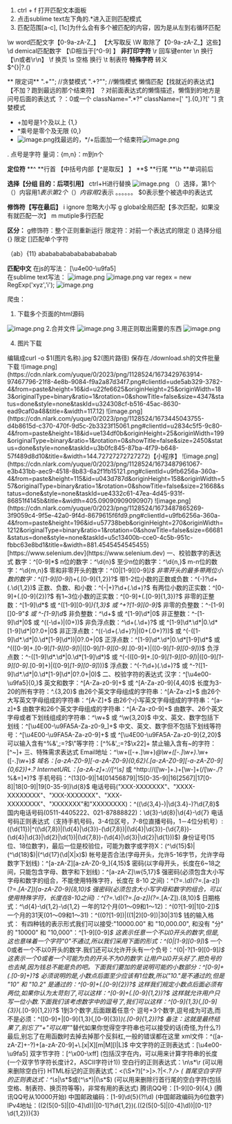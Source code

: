 1. ctrl + f 打开匹配文本面板
2. 点击sublime text左下角的.*进入正则匹配模式
3. 匹配范围[a-c], [1c]为什么会有多个被匹配的内容，因为是从左到右循环匹配

\w word匹配文字【0-9a-zA-Z_】
【大写取反 \W 取除了【0-9a-zA-Z_】这些】
\d demical匹配数字
【\D相当于[^0-9] 】
**非打印字符**
\r 回车键enter
\n 换行【\n或者\r\n】
\f 换页
\s 空格 换行
\t 制表符
**特殊字符**
转义\
$^\{}|?.()

** 限定词**
\".+\"";    //贪婪模式
\".+?\"";    //懒惰模式
懒惰匹配【找就近的表达式】【不加？跑到最远的那个结束符】
？对前面表达式的懒惰描述，懒惰到的地方是问号后面的表达式
？：0或一个 
className=".*?"
className=[' "].{0,}?[' "]
贪婪模式

- +加号是1个及以上 {1,}
- *乘号是零个及无限 {0,}
- ![image.png](https://cdn.nlark.com/yuque/0/2023/png/1128524/1673419774636-d1e8d984-5034-4511-8d9f-d1adc1086236.png#clientId=ude5ab329-3782-4&from=paste&height=44&id=uf5180baa&originHeight=68&originWidth=273&originalType=binary&ratio=1&rotation=0&showTitle=false&size=7038&status=done&style=none&taskId=u0f052448-dfa7-41e5-86b6-a9b30f9a7d1&title=&width=174.72)找最远的，*/+后面加一个结束符![image.png](https://cdn.nlark.com/yuque/0/2023/png/1128524/1673419789537-fefd2432-1982-496f-917b-5530de06f56d.png#clientId=ude5ab329-3782-4&from=paste&height=46&id=uab7e1375&originHeight=72&originWidth=673&originalType=binary&ratio=1&rotation=0&showTitle=false&size=20315&status=done&style=none&taskId=ue9bf1c70-dfbb-4ec2-b849-ba7c0d65b42&title=&width=430.72)

. 点号是字符
量词：{m,n}：m到n个

**定位符**
**^ **行首 【中括号内部【^是取反】 】
**$ **行尾
**\b **单词前后

**选择【分组 目的：后项引用】**
ctrl+H进行替换
![image.png](https://cdn.nlark.com/yuque/0/2023/png/1128524/1673407981469-ff3406fd-711b-4755-8d05-dcb4f8d0ce2a.png#clientId=u99a9705b-665d-4&from=paste&height=42&id=uf5266c64&originHeight=65&originWidth=572&originalType=binary&ratio=1&rotation=0&showTitle=false&size=5955&status=done&style=none&taskId=ua94c86ce-e3cb-4c39-b4d3-b4d56bcf58a&title=&width=366.08)
（）选择，第1个（）内容用$1表示
    第2个（）内容用$2表示
    。。。。。。
$0表示整个被选中的表达式

**修饰符【写在最后】**
i 	ignore 忽略大小写
g	global全局匹配【多次匹配，如果没有就匹配一次】
m	mutiple多行匹配

**区分：**
g修饰符：整个正则重新运行
限定符：对前一个表达式的限定
() 选择分组
{} 限定
[]匹配单个字符
 
（ab）{11}
ababababababababababab

**匹配中文**
在js的写法： [\u4e00-\u9fa5]  
在sublime text写法： ![image.png](https://cdn.nlark.com/yuque/0/2023/png/1128524/1673409395068-03a7adab-0bec-4b82-a8f3-bcdce677e657.png#clientId=u99a9705b-665d-4&from=paste&height=35&id=u1928f88b&originHeight=54&originWidth=477&originalType=binary&ratio=1&rotation=0&showTitle=false&size=14573&status=done&style=none&taskId=ub82c7996-ec3d-4366-83eb-c001bf9e10e&title=&width=305.28)
![image.png](https://cdn.nlark.com/yuque/0/2023/png/1128524/1673420996924-d5aa1bd1-5fce-44b7-9f0e-78648e1858d3.png#clientId=ude5ab329-3782-4&from=paste&id=u90aff593&originHeight=336&originWidth=245&originalType=binary&ratio=1&rotation=0&showTitle=false&size=35044&status=done&style=none&taskId=u33f5e56a-b14b-417f-b955-3777cc3791c&title=)
var regex = new RegExp('xyz','i');
![image.png](https://cdn.nlark.com/yuque/0/2023/png/1128524/1673425852241-bd802521-1b51-4e10-90d9-d2e215eb588e.png#clientId=ude5ab329-3782-4&from=paste&height=129&id=u8e225699&originHeight=201&originWidth=865&originalType=binary&ratio=1&rotation=0&showTitle=false&size=70801&status=done&style=none&taskId=ue4641817-6c43-40c8-a9fc-f54827a7361&title=&width=553.6)


爬虫：

1. 下载多个页面的html源码

![image.png](https://cdn.nlark.com/yuque/0/2023/png/1128524/1673429289114-8e50c875-40a4-4334-bdc9-fd9f5f45cd6c.png#clientId=ude5ab329-3782-4&from=paste&height=191&id=ubdd91bd1&originHeight=298&originWidth=710&originalType=binary&ratio=1&rotation=0&showTitle=false&size=157566&status=done&style=none&taskId=u10a52bc9-ae13-4cd7-aaf6-1ee9a8b981d&title=&width=454.4)
2.合并文件
![image.png](https://cdn.nlark.com/yuque/0/2023/png/1128524/1673429322902-9f065c44-fd31-4b21-9b5e-1224c2172beb.png#clientId=ude5ab329-3782-4&from=paste&height=106&id=uf047eeff&originHeight=166&originWidth=546&originalType=binary&ratio=1&rotation=0&showTitle=false&size=42617&status=done&style=none&taskId=u24bd6c2e-9d40-495e-8fe2-3cb51a72f7b&title=&width=349.44)
3.用正则取出需要的东西
![image.png](https://cdn.nlark.com/yuque/0/2023/png/1128524/1673429342978-8bde44ea-6003-4817-9bcf-849cc7f1c085.png#clientId=ude5ab329-3782-4&from=paste&height=68&id=ud331f59d&originHeight=107&originWidth=1373&originalType=binary&ratio=1&rotation=0&showTitle=false&size=73612&status=done&style=none&taskId=u518ccc1c-f6ac-4e38-8ed4-398188e30b5&title=&width=878.72)

4. 图片下载

编辑成curl -o $1(图片名称).jpg $2(图片路径)
保存在./download.sh的文件批量下载
![image.png](https://cdn.nlark.com/yuque/0/2023/png/1128524/1673429763914-97467796-21f8-4e8b-9084-f9a2a87d34f7.png#clientId=ude5ab329-3782-4&from=paste&height=16&id=u22fe6625&originHeight=25&originWidth=183&originalType=binary&ratio=1&rotation=0&showTitle=false&size=4347&status=done&style=none&taskId=u324308cf-b516-45ac-8630-ead9caf0a48&title=&width=117.12)
![image.png](https://cdn.nlark.com/yuque/0/2023/png/1128524/1673445043755-d4b8615d-c370-470f-9d5c-2b3323f15061.png#clientId=u2834c5f5-9c80-4&from=paste&height=18&id=ue134df0b&originHeight=25&originWidth=199&originalType=binary&ratio=1&rotation=0&showTitle=false&size=2450&status=done&style=none&taskId=u3b0fc845-87ba-4f79-b648-57f489d8d10&title=&width=144.72727272727272)【小程序】
![image.png](https://cdn.nlark.com/yuque/0/2023/png/1128524/1673487961067-e3b431bb-aec9-4518-8b83-6a2f1fb15121.png#clientId=u9fb6256a-360a-4&from=paste&height=115&id=u043d787d&originHeight=158&originWidth=557&originalType=binary&ratio=1&rotation=0&showTitle=false&size=21668&status=done&style=none&taskId=ue4332c61-47ea-4d45-931f-86851f4145b&title=&width=405.09090909090907)
![image.png](https://cdn.nlark.com/yuque/0/2023/png/1128524/1673487865269-3f9059c4-9f5e-42a0-9f4d-8679615f6fd9.png#clientId=u9fb6256a-360a-4&from=paste&height=196&id=u57738beb&originHeight=270&originWidth=1212&originalType=binary&ratio=1&rotation=0&showTitle=false&size=66681&status=done&style=none&taskId=u5c13400b-cce0-4c5b-951c-fbbc63e8bd1&title=&width=881.4545454545455)
[https://www.selenium.dev](https://www.selenium.dev)
一、校验数字的表达式
数字：^[0-9]*$
n位的数字：^\d{n}$
至少n位的数字：^\d{n,}$
m-n位的数字：^\d{m,n}$
零和非零开头的数字：^(0|[1-9][0-9]*)$
非零开头的最多带两位小数的数字：^([1-9][0-9]*)+(\.[0-9]{1,2})?$
带1-2位小数的正数或负数：^(\-)?\d+(\.\d{1,2})$
正数、负数、和小数：^(\-|\+)?\d+(\.\d+)?$
有两位小数的正实数：^[0-9]+(\.[0-9]{2})?$
有1~3位小数的正实数：^[0-9]+(\.[0-9]{1,3})?$
非零的正整数：^[1-9]\d*$ 或 ^([1-9][0-9]*){1,3}$ 或 ^\+?[1-9][0-9]*$
非零的负整数：^\-[1-9][]0-9"*$ 或 ^-[1-9]\d*$
非负整数：^\d+$ 或 ^[1-9]\d*|0$
非正整数：^-[1-9]\d*|0$ 或 ^((-\d+)|(0+))$
非负浮点数：^\d+(\.\d+)?$ 或 ^[1-9]\d*\.\d*|0\.\d*[1-9]\d*|0?\.0+|0$
非正浮点数：^((-\d+(\.\d+)?)|(0+(\.0+)?))$ 或 ^(-([1-9]\d*\.\d*|0\.\d*[1-9]\d*))|0?\.0+|0$
正浮点数：^[1-9]\d*\.\d*|0\.\d*[1-9]\d*$ 或 ^(([0-9]+\.[0-9]*[1-9][0-9]*)|([0-9]*[1-9][0-9]*\.[0-9]+)|([0-9]*[1-9][0-9]*))$
负浮点数：^-([1-9]\d*\.\d*|0\.\d*[1-9]\d*)$ 或 ^(-(([0-9]+\.[0-9]*[1-9][0-9]*)|([0-9]*[1-9][0-9]*\.[0-9]+)|([0-9]*[1-9][0-9]*)))$
浮点数：^(-?\d+)(\.\d+)?$ 或 ^-?([1-9]\d*\.\d*|0\.\d*[1-9]\d*|0?\.0+|0)$
二、校验字符的表达式
汉字：^[\u4e00-\u9fa5]{0,}$
英文和数字：^[A-Za-z0-9]+$ 或 ^[A-Za-z0-9]{4,40}$
长度为3-20的所有字符：^.{3,20}$
由26个英文字母组成的字符串：^[A-Za-z]+$
由26个大写英文字母组成的字符串：^[A-Z]+$
由26个小写英文字母组成的字符串：^[a-z]+$
由数字和26个英文字母组成的字符串：^[A-Za-z0-9]+$
由数字、26个英文字母或者下划线组成的字符串：^\w+$ 或 ^\w{3,20}$
中文、英文、数字包括下划线：^[\u4E00-\u9FA5A-Za-z0-9_]+$
中文、英文、数字但不包括下划线等符号：^[\u4E00-\u9FA5A-Za-z0-9]+$ 或 ^[\u4E00-\u9FA5A-Za-z0-9]{2,20}$
可以输入含有^%&',;=?$\"等字符：[^%&',;=?$\x22]+
禁止输入含有~的字符：[^~]+
三、特殊需求表达式
Email地址：^\w+([-+.]\w+)*@\w+([-.]\w+)*\.\w+([-.]\w+)*$
域名：[a-zA-Z0-9][-a-zA-Z0-9]{0,62}(\.[a-zA-Z0-9][-a-zA-Z0-9]{0,62})+\.?
InternetURL：[a-zA-z]+://[^\s]* 或 ^http://([\w-]+\.)+[\w-]+(/[\w-./?%&=]*)?$
手机号码：^(13[0-9]|14[01456879]|15[0-35-9]|16[2567]|17[0-8]|18[0-9]|19[0-35-9])\d{8}$
电话号码("XXX-XXXXXXX"、"XXXX-XXXXXXXX"、"XXX-XXXXXXX"、"XXX-XXXXXXXX"、"XXXXXXX"和"XXXXXXXX)：^(\(\d{3,4}-)|\d{3.4}-)?\d{7,8}$
国内电话号码(0511-4405222、021-87888822)：\d{3}-\d{8}|\d{4}-\d{7}
电话号码正则表达式（支持手机号码，3-4位区号，7-8位直播号码，1－4位分机号）: ((\d{11})|^((\d{7,8})|(\d{4}|\d{3})-(\d{7,8})|(\d{4}|\d{3})-(\d{7,8})-(\d{4}|\d{3}|\d{2}|\d{1})|(\d{7,8})-(\d{4}|\d{3}|\d{2}|\d{1}))$)
身份证号(15位、18位数字)，最后一位是校验位，可能为数字或字符X：(^\d{15}$)|(^\d{18}$)|(^\d{17}(\d|X|x)$)
帐号是否合法(字母开头，允许5-16字节，允许字母数字下划线)：^[a-zA-Z][a-zA-Z0-9_]{4,15}$
密码(以字母开头，长度在6~18之间，只能包含字母、数字和下划线)：^[a-zA-Z]\w{5,17}$
强密码(必须包含大小写字母和数字的组合，不能使用特殊字符，长度在 8-10 之间)：^(?=.*\d)(?=.*[a-z])(?=.*[A-Z])[a-zA-Z0-9]{8,10}$
强密码(必须包含大小写字母和数字的组合，可以使用特殊字符，长度在8-10之间)：^(?=.*\d)(?=.*[a-z])(?=.*[A-Z]).{8,10}$
日期格式：^\d{4}-\d{1,2}-\d{1,2}
一年的12个月(01～09和1～12)：^(0?[1-9]|1[0-2])$
一个月的31天(01～09和1～31)：^((0?[1-9])|((1|2)[0-9])|30|31)$
钱的输入格式：
有四种钱的表示形式我们可以接受:"10000.00" 和 "10,000.00", 和没有 "分" 的 "10000" 和 "10,000"：^[1-9][0-9]*$
这表示任意一个不以0开头的数字,但是,这也意味着一个字符"0"不通过,所以我们采用下面的形式：^(0|[1-9][0-9]*)$
一个0或者一个不以0开头的数字.我们还可以允许开头有一个负号：^(0|-?[1-9][0-9]*)$
这表示一个0或者一个可能为负的开头不为0的数字.让用户以0开头好了.把负号的也去掉,因为钱总不能是负的吧。下面我们要加的是说明可能的小数部分：^[0-9]+(.[0-9]+)?$
必须说明的是,小数点后面至少应该有1位数,所以"10."是不通过的,但是 "10" 和 "10.2" 是通过的：^[0-9]+(.[0-9]{2})?$
这样我们规定小数点后面必须有两位,如果你认为太苛刻了,可以这样：^[0-9]+(.[0-9]{1,2})?$
这样就允许用户只写一位小数.下面我们该考虑数字中的逗号了,我们可以这样：^[0-9]{1,3}(,[0-9]{3})*(.[0-9]{1,2})?$
1到3个数字,后面跟着任意个 逗号+3个数字,逗号成为可选,而不是必须：^([0-9]+|[0-9]{1,3}(,[0-9]{3})*)(.[0-9]{1,2})?$
备注：这就是最终结果了,别忘了"+"可以用"*"替代如果你觉得空字符串也可以接受的话(奇怪,为什么?)最后,别忘了在用函数时去掉去掉那个反斜杠,一般的错误都在这里
xml文件：^([a-zA-Z]+-?)+[a-zA-Z0-9]+\\.[x|X][m|M][l|L]$
中文字符的正则表达式：[\u4e00-\u9fa5]
双字节字符：[^\x00-\xff] (包括汉字在内，可以用来计算字符串的长度(一个双字节字符长度计2，ASCII字符计1))
空白行的正则表达式：\n\s*\r (可以用来删除空白行)
HTML标记的正则表达式：<(\S*?)[^>]*>.*?|<.*? /> ( 首尾空白字符的正则表达式：^\s*|\s*$或(^\s*)|(\s*$) (可以用来删除行首行尾的空白字符(包括空格、制表符、换页符等等)，非常有用的表达式)
腾讯QQ号：[1-9][0-9]{4,} (腾讯QQ号从10000开始)
中国邮政编码：[1-9]\d{5}(?!\d) (中国邮政编码为6位数字)
IPv4地址：((2(5[0-5]|[0-4]\d))|[0-1]?\d{1,2})(\.((2(5[0-5]|[0-4]\d))|[0-1]?\d{1,2})){3}
